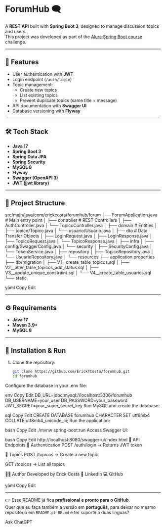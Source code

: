 # ForumHub 🗨️

A **REST API** built with **Spring Boot 3**, designed to manage discussion topics and users.  
This project was developed as part of the [Alura Spring Boot course](https://www.alura.com.br) challenge.

---

## 🚀 Features

- User authentication with **JWT**
- Login endpoint (`/auth/login`)
- Topic management:
  - Create new topics
  - List existing topics
  - Prevent duplicate topics (same title + message)
- API documentation with **Swagger UI**
- Database versioning with **Flyway**

---

## 🛠️ Tech Stack

- **Java 17**
- **Spring Boot 3**
- **Spring Data JPA**
- **Spring Security**
- **MySQL 8**
- **Flyway**
- **Swagger (OpenAPI 3)**
- **JWT (jjwt library)**

---

## 📂 Project Structure

src/main/java/com/erickcosta/forumhub/forum
│── ForumApplication.java # Main entry point
│
├── controller # REST Controllers
│ ├── AuthController.java
│ └── TopicoController.java
│
├── domain # Entities
│ ├── topico/Topico.java
│ └── usuario/Usuario.java
│
├── dto # Data Transfer Objects
│ ├── LoginRequest.java
│ ├── LoginResponse.java
│ ├── TopicoRequest.java
│ └── TopicoResponse.java
│
├── infra
│ ├── config/SwaggerConfig.java
│ └── security
│ ├── SecurityConfig.java
│ └── TokenService.java
│
├── repository
│ ├── TopicoRepository.java
│ └── UsuarioRepository.java
│
└── resources
├── application.properties
├── db/migration
│ ├── V1__create_table_topicos.sql
│ ├── V2__alter_table_topicos_add_status.sql
│ ├── V3__update_unique_constraint.sql
│ └── V4__create_table_usuarios.sql
└── static

yaml
Copy
Edit

---

## ⚙️ Requirements

- **Java 17**
- **Maven 3.9+**
- **MySQL 8**

---

## 🔧 Installation & Run

1. Clone the repository:
   ```bash
   git clone https://github.com/ErickTCosta/forumhub.git
   cd forumhub
Configure the database in your .env file:

env
Copy
Edit
DB_URL=jdbc:mysql://localhost:3306/forumhub
DB_USERNAME=your_user
DB_PASSWORD=your_password
JWT_SECRET=your_super_secret_key
Run MySQL and create the database:

sql
Copy
Edit
CREATE DATABASE forumhub CHARACTER SET utf8mb4 COLLATE utf8mb4_unicode_ci;
Run the application:

bash
Copy
Edit
./mvnw spring-boot:run
Access Swagger UI:

bash
Copy
Edit
http://localhost:8080/swagger-ui/index.html
📖 API Endpoints
🔐 Authentication
POST /auth/login → Returns JWT token

📝 Topics
POST /topicos → Create a new topic

GET /topicos → List all topics

🧑‍💻 Author
Developed by Erick Costa
🔗 LinkedIn
💻 GitHub

yaml
Copy
Edit

---

👉 Esse README já fica **profissional e pronto para o GitHub**.  
Quer que eu faça também a versão em **português**, para deixar no mesmo repositório em `README.pt-BR.md` e ter suporte a duas línguas?








Ask ChatGPT
